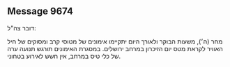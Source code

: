 ## Message 9674

דובר צה"ל:

מחר (ה׳), משעות הבוקר ולאורך היום יתקיימו אימונים של מטוסי קרב ומסוקים של חיל האוויר לקראת מטס יום הזיכרון במרחב ירושלים. 
במסגרת האימונים תורגש תנועה ערה של כלי טיס במרחב, אין חשש לאירוע בטחוני.

